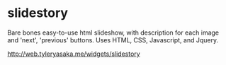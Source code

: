 slidestory
==========

Bare bones easy-to-use html slideshow, with description for each image and 'next', 'previous' buttons. Uses HTML, CSS, Javascript, and Jquery.

http://web.tyleryasaka.me/widgets/slidestory
